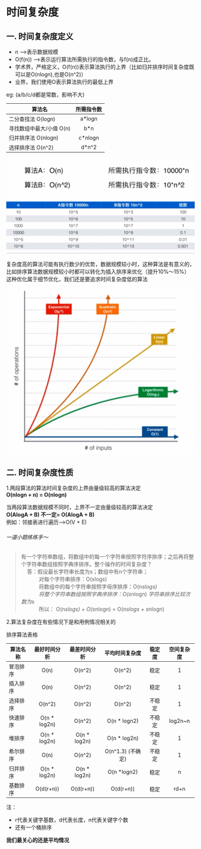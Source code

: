 时间复杂度
=========

一. 时间复杂度定义
---------

- n -->表示数据规模
- O(f(n)) -->表示运行算法所需执行的指令数，与f(n)成正比。
- 学术界，严格定义，O(f(n))表示算法执行的上界（比如归并排序时间复杂度既可以是O(nlogn),也是O(n^2)）
- 业界，我们使用O表示算法执行的最低上界

eg: (a/b/c/d都是常数，影响不大)

算法名      | 所需指令数     
-------- | :-----------:  
二分查找法 O(logn) | a*logn 
寻找数组中最大/小值 O(n) | b*n
归并排序法 O(nlogn) | c*nlogn 
选择排序法 O(n^2) |d*n^2 

![算法常数比较 -w200](images/WeChat3e88a8060ec88868760a4597ba12c045.png "算法常数比较")

复杂度高的算法可能有执行数少的优势，数据规模较小时，这种算法是有意义的，  
比如排序算法数据规模较小时都可以转化为插入排序来优化（提升10%～15%）  
这种优化属于细节优化，我们还是要追求时间复杂度低的算法  

![算法复杂度函数 W 200](images/WeChatce179f240a80b86f5f67f2520805f7ad.png "算法复杂度函数")



二. 时间复杂度性质
--------

1.两段算法的算法时间复杂度的上界由量级较高的算法决定  
**O(nlogn + n) = O(nlogn)**  

当两段算法数据规模不同时，上界不一定由量级较高的算法决定  
**O(AlogA + B) 不一定= O(AlogA + B)**  
例如：邻接表进行遍历-->O(V + E)  

###### 一道小题练练手～  
> 有一个字符串数组，将数组中的每一个字符串按照字符序排序；之后再将整个字符串数组按照字典序排序。整个操作的时间复杂度？  
>&nbsp;&nbsp;&nbsp;&nbsp;答：假设最长字符串长度为s；数组中有n个字符串；  
>&nbsp;&nbsp;&nbsp;&nbsp;&nbsp;&nbsp;&nbsp;&nbsp;&nbsp;&nbsp;&nbsp;&nbsp;对每个字符串排序：O(slogs)  
>&nbsp;&nbsp;&nbsp;&nbsp;&nbsp;&nbsp;&nbsp;&nbsp;&nbsp;&nbsp;&nbsp;&nbsp;将数组中的每个字符串按照字母序排序：O(n*slogs)  
>&nbsp;&nbsp;&nbsp;&nbsp;&nbsp;&nbsp;&nbsp;&nbsp;&nbsp;&nbsp;&nbsp;&nbsp;将整个字符串数组按照字典序排序：O(s*nlogn) *字符串排序比较次数为s*  
>&nbsp;&nbsp;&nbsp;&nbsp;&nbsp;&nbsp;&nbsp;&nbsp;&nbsp;&nbsp;&nbsp;&nbsp;所以： O(n*slogs) + O(s*nlogn) = O(n*slogs + s*nlogn)  

2.算法复杂度在有些情况下是和用例情况相关的  

排序算法表格

算法名称 |最好时间分析|最差时间分析 |	平均时间复杂度 |	稳定度 |	空间复杂度
-------- | :-----------:  | :-----------:  | :-----------:  | :-----------:  | :-----------:  
冒泡排序| O(n)|	O(n^2) |	O(n^2) |	稳定 	|1
插入排序 | O(n)|O(n^2) |	O(n^2) |	稳定 |	1
选择排序 	|	O(n^2) |O(n^2) |	O(n^2)| 	不稳定 	|1
快速排序 |	O(n * log2n)|O(n^2) |	O(n * logn2)| 	不稳定| 	log2n~n
堆排序 |	O(n * log2n) |O(n * log2n) | O(n * log2n)| 	不稳定 |	1
希尔排序 | O(n) |O(n^2) |	O(n^1.3) (不确定) |	不稳定 	|1
归并排序|	O(n * log2n)|O(n * log2n) |	O(n *logn2)| 	稳定| 	n
基数排序|O(d(r+n))|O(d(r+n))|O(d(r+n))|稳定|rd+n

注：   
- r代表关键字基数，d代表长度，n代表关键字个数
- 还有一个桶排序

**我们最关心的还是平均情况**  


